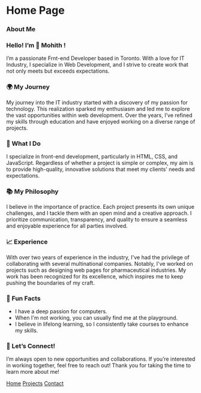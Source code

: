 # Home Page

### About Me

### Hello! I’m 👋 Mohith !

I’m a passionate Frnt-end Developer based in Toronto. With a love for IT Industry, I specialize in Web Development, and I strive to create work that not only meets but exceeds expectations.

### 🌍 My Journey

My journey into the IT industry started with a discovery of my passion for technology. This realization sparked my enthusiasm and led me to explore the vast opportunities within web development. Over the years, I’ve refined my skills through education and have enjoyed working on a diverse range of projects.

### 🎨 What I Do

I specialize in front-end development, particularly in HTML, CSS, and JavaScript. Regardless of whether a project is simple or complex, my aim is to provide high-quality, innovative solutions that meet my clients' needs and expectations.

### 📚 My Philosophy

I believe in the importance of practice. Each project presents its own unique challenges, and I tackle them with an open mind and a creative approach. I prioritize communication, transparency, and quality to ensure a seamless and enjoyable experience for all parties involved.

### 📈 Experience

With over two years of experience in the industry, I've had the privilege of collaborating with several multinational companies. Notably, I've worked on projects such as designing web pages for pharmaceutical industries. My work has been recognized for its excellence, which inspires me to keep pushing the boundaries of my craft.

### 🎉 Fun Facts

- I have a deep passion for computers. 
- When I'm not working, you can usually find me at the playground. 
- I believe in lifelong learning, so I consistently take courses to enhance my skills.

### 🤝 Let’s Connect!

I’m always open to new opportunities and collaborations. If you’re interested in working together, feel free to reach out! Thank you for taking the time to learn more about me!


[Home]()
[Projects](projects.markdown)
[Contact](contact.markdown)
